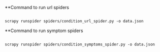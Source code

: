 
**Command to run url spiders

```

scrapy runspider spiders/condition_url_spider.py -o data.json

```

**Command to run symptom spiders

```

scrapy runspider spiders/condition_symptoms_spider.py -o data.json

```
